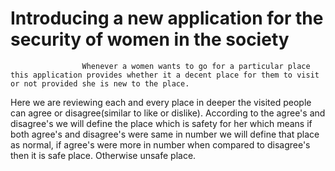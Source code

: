 # Introducing a new application for the security of women in the society
                    Whenever a women wants to go for a particular place this application provides whether it a decent place for them to visit or not provided she is new to the place.
Here we are reviewing each and every place in deeper the visited people can agree or disagree(similar to like or dislike). According to the agree's and disagree's we will
define the place which is safety for her which means if both agree's and disagree's were same in number we will define that place as normal, if agree's were more in number when compared to disagree's
then it is safe place. Otherwise unsafe place.
